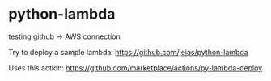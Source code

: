 # python-lambda
testing github -> AWS connection

Try to deploy a sample lambda: https://github.com/jeias/python-lambda

Uses this action: https://github.com/marketplace/actions/py-lambda-deploy